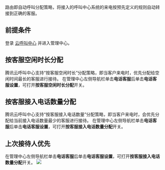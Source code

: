 路由即自动呼叫分配策略，将接入的呼叫中心系统的来电按预先定义的规则自动转接到正确的客服。
## 前提条件
登录 [云呼叫中心](https://tccc.qcloud.com/login) 并进入管理中心。

## 按客服空闲时长分配
腾讯云呼叫中心支持“按客服空闲时长”分配策略，即当客户来电时，优先分配给空闲时间最长的客服进行接待。
在管理中心左侧导航栏单击**电话客服**后单击**电话客服设置**，可打开**按客服空闲时长分配**开关。

## 按客服接入电话数量分配
腾讯云呼叫中心支持“按客服接入电话数量”分配策略，即当客户来电时，会优先分配给当前接入电话数量最少的客服进行接待。
在管理中心左侧导航栏单击**电话客服**后单击**电话客服设置**，可打开**按客服接入电话数量分配**开关。

## 上次接待人优先
在管理中心左侧导航栏单击**电话客服**后单击**电话客服设置**，可打开**按客服接入电话数量分配**开关。
![](https://main.qcloudimg.com/raw/1d2f153a5352dc1f332107f134898957.png)


